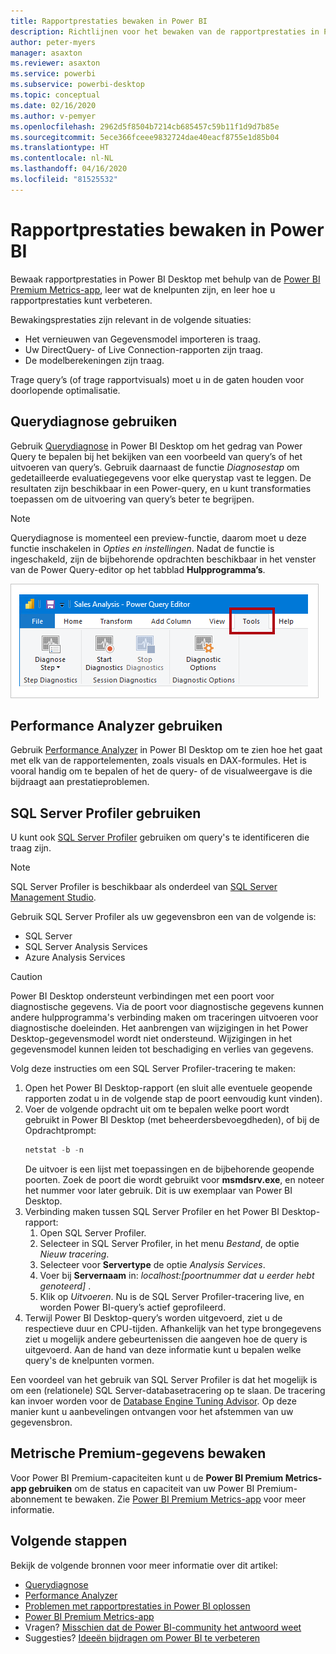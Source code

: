 ```yaml
---
title: Rapportprestaties bewaken in Power BI
description: Richtlijnen voor het bewaken van de rapportprestaties in Power BI.
author: peter-myers
manager: asaxton
ms.reviewer: asaxton
ms.service: powerbi
ms.subservice: powerbi-desktop
ms.topic: conceptual
ms.date: 02/16/2020
ms.author: v-pemyer
ms.openlocfilehash: 2962d5f8504b7214cb685457c59b11f1d9d7b85e
ms.sourcegitcommit: 5ece366fceee9832724dae40eacf8755e1d85b04
ms.translationtype: HT
ms.contentlocale: nl-NL
ms.lasthandoff: 04/16/2020
ms.locfileid: "81525532"
---
```

# <a name="monitor-report-performance-in-power-bi"></a>Rapportprestaties bewaken in Power BI

Bewaak rapportprestaties in Power BI Desktop met behulp van de [Power BI Premium Metrics-app](../service-premium-metrics-app.md), leer wat de knelpunten zijn, en leer hoe u rapportprestaties kunt verbeteren.

Bewakingsprestaties zijn relevant in de volgende situaties:

- Het vernieuwen van Gegevensmodel importeren is traag.
- Uw DirectQuery- of Live Connection-rapporten zijn traag.
- De modelberekeningen zijn traag.

Trage query’s (of trage rapportvisuals) moet u in de gaten houden voor doorlopende optimalisatie.

## <a name="use-query-diagnostics"></a>Querydiagnose gebruiken

Gebruik [Querydiagnose](/power-query/QueryDiagnostics) in Power BI Desktop om het gedrag van Power Query te bepalen bij het bekijken van een voorbeeld van query’s of het uitvoeren van query’s. Gebruik daarnaast de functie _Diagnosestap_ om gedetailleerde evaluatiegegevens voor elke querystap vast te leggen. De resultaten zijn beschikbaar in een Power-query, en u kunt transformaties toepassen om de uitvoering van query’s beter te begrijpen.

> [!NOTE]
> Querydiagnose is momenteel een preview-functie, daarom moet u deze functie inschakelen in _Opties en instellingen_. Nadat de functie is ingeschakeld, zijn de bijbehorende opdrachten beschikbaar in het venster van de Power Query-editor op het tabblad **Hulpprogramma’s**.

![Afbeelding van het linttabblad Hulpprogramma’s voor de Power Query-editor. Op het lint worden de opdracht Diagnosestap, de opdracht Diagnostische gegevens starten, en de opdracht Diagnostische gegevens stoppen weergegeven.](media/monitor-report-performance/power-query-diagnotics.png)

## <a name="use-performance-analyzer"></a>Performance Analyzer gebruiken

Gebruik [Performance Analyzer](../desktop-performance-analyzer.md) in Power BI Desktop om te zien hoe het gaat met elk van de rapportelementen, zoals visuals en DAX-formules. Het is vooral handig om te bepalen of het de query- of de visualweergave is die bijdraagt aan prestatieproblemen.

## <a name="use-sql-server-profiler"></a>SQL Server Profiler gebruiken

U kunt ook [SQL Server Profiler](/sql/tools/sql-server-profiler/sql-server-profiler) gebruiken om query's te identificeren die traag zijn.

> [!NOTE]
> SQL Server Profiler is beschikbaar als onderdeel van [SQL Server Management Studio](/sql/ssms/download-sql-server-management-studio-ssms).

Gebruik SQL Server Profiler als uw gegevensbron een van de volgende is:

- SQL Server
- SQL Server Analysis Services
- Azure Analysis Services

> [!CAUTION]
> Power BI Desktop ondersteunt verbindingen met een poort voor diagnostische gegevens. Via de poort voor diagnostische gegevens kunnen andere hulpprogramma's verbinding maken om traceringen uitvoeren voor diagnostische doeleinden. Het aanbrengen van wijzigingen in het Power Desktop-gegevensmodel wordt niet ondersteund. Wijzigingen in het gegevensmodel kunnen leiden tot beschadiging en verlies van gegevens.

Volg deze instructies om een SQL Server Profiler-tracering te maken:

1. Open het Power BI Desktop-rapport (en sluit alle eventuele geopende rapporten zodat u in de volgende stap de poort eenvoudig kunt vinden).
1. Voer de volgende opdracht uit om te bepalen welke poort wordt gebruikt in Power BI Desktop (met beheerdersbevoegdheden), of bij de Opdrachtprompt:
    ```powershell
    netstat -b -n
    ```
    De uitvoer is een lijst met toepassingen en de bijbehorende geopende poorten. Zoek de poort die wordt gebruikt voor **msmdsrv.exe**, en noteer het nummer voor later gebruik. Dit is uw exemplaar van Power BI Desktop.
1. Verbinding maken tussen SQL Server Profiler en het Power BI Desktop-rapport:
    1. Open SQL Server Profiler.
    1. Selecteer in SQL Server Profiler, in het menu _Bestand_, de optie _Nieuw tracering_.
    1. Selecteer voor **Servertype** de optie _Analysis Services_.
    1. Voer bij **Servernaam** in: _localhost:[poortnummer dat u eerder hebt genoteerd]_ .
    1. Klik op _Uitvoeren_. Nu is de SQL Server Profiler-tracering live, en worden Power BI-query’s actief geprofileerd.
1. Terwijl Power BI Desktop-query’s worden uitgevoerd, ziet u de respectieve duur en CPU-tijden. Afhankelijk van het type brongegevens ziet u mogelijk andere gebeurtenissen die aangeven hoe de query is uitgevoerd. Aan de hand van deze informatie kunt u bepalen welke query's de knelpunten vormen.

Een voordeel van het gebruik van SQL Server Profiler is dat het mogelijk is om een (relationele) SQL Server-databasetracering op te slaan. De tracering kan invoer worden voor de [Database Engine Tuning Advisor](/sql/relational-databases/performance/start-and-use-the-database-engine-tuning-advisor). Op deze manier kunt u aanbevelingen ontvangen voor het afstemmen van uw gegevensbron.

## <a name="monitor-premium-metrics"></a>Metrische Premium-gegevens bewaken

Voor Power BI Premium-capaciteiten kunt u de **Power BI Premium Metrics-app gebruiken** om de status en capaciteit van uw Power BI Premium-abonnement te bewaken. Zie [Power BI Premium Metrics-app](../service-premium-metrics-app.md) voor meer informatie.

## <a name="next-steps"></a>Volgende stappen

Bekijk de volgende bronnen voor meer informatie over dit artikel:

- [Querydiagnose](/power-query/QueryDiagnostics)
- [Performance Analyzer](../desktop-performance-analyzer.md)
- [Problemen met rapportprestaties in Power BI oplossen](report-performance-troubleshoot.md)
- [Power BI Premium Metrics-app](../service-premium-metrics-app.md)
- Vragen? [Misschien dat de Power BI-community het antwoord weet](https://community.powerbi.com/)
- Suggesties? [Ideeën bijdragen om Power BI te verbeteren](https://ideas.powerbi.com/)
